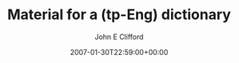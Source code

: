 ---
title: 'Material for a (tp-Eng) dictionary'
posts: 1
hash: 't634'
author: 'John E Clifford'
date: 2007-01-30T22:59:00+00:00
sources:
  - http://forums.tokipona.org/viewtopic.php%3Ft=634.html
---